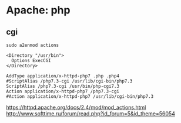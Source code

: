 # Apache: php

## cgi

`sudo a2enmod actions`


```
<Directory "/usr/bin">
  Options ExecCGI
</Directory>

AddType application/x-httpd-php7 .php .php4
#ScriptAlias /php7.3-cgi /usr/lib/cgi-bin/php7.3
ScriptAlias /php7.3-cgi /usr/bin/php-cgi7.3
Action application/x-httpd-php7 /php7.3-cgi
#Action application/x-httpd-php7 /usr/lib/cgi-bin/php7.3
```

https://httpd.apache.org/docs/2.4/mod/mod_actions.html
http://www.softtime.ru/forum/read.php?id_forum=5&id_theme=56054
